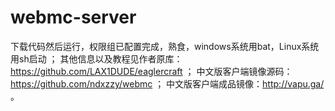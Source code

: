 # webmc-server
下载代码然后运行，权限组已配置完成，熟食，windows系统用bat，Linux系统用sh启动 ；
其他信息以及教程见作者原库：https://github.com/LAX1DUDE/eaglercraft ；
中文版客户端镜像源码：https://github.com/ndxzzy/webmc ；
中文版客户端成品镜像：http://vapu.ga/ 。
